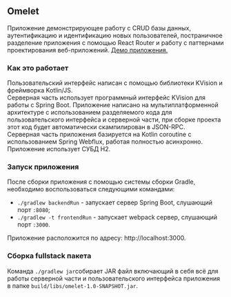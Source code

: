 ## Omelet
Приложение демонстрирующее работу с CRUD базы данных, аутентификацию и идентификацию новых пользователей, постраничное разделение приложения с помощью React Router и работу с паттернами проектирования веб-приложений. [Демо приложения.](https://omelet-app.herokuapp.com/)
### Как это работает
Пользовательский интерфейс написан с помощью библиотеки KVision и фреймворка Kotlin/JS.\
Серверная часть использует программный интерфейс KVision для работы с Spring Boot. Приложение написано на мультиплатформенной архитектуре с использованием разделяемого кода для пользовательского интерфейса и серверной части, при сборке проекта этот код будет автоматически скампилирован в JSON-RPC.\
Серверная часть приложения базируется на Kotlin coroutine с использованием Spring Webflux, работая полностью асинхронно. Приложение использует СУБД H2.
### Запуск приложения
После сборки приложения с помощью системы сборки Gradle, необходимо воспользоваться следующими командами:
* `./gradlew backendRun` - запускает сервер Spring Boot, слушающий порт `:8080`; 
* `./gradlew -t frontendRun` - запускает webpack сервер, слушающий порт `:3000`.

Приложение расположится по адресу:  http://localhost:3000.
### Сборка fullstack пакета
Команда `./gradlew jar`собирает JAR файл включающий в себя всё для работы серверной части и пользовательского интерфейса приложения в папке `build/libs/omelet-1.0-SNAPSHOT.jar`. 

